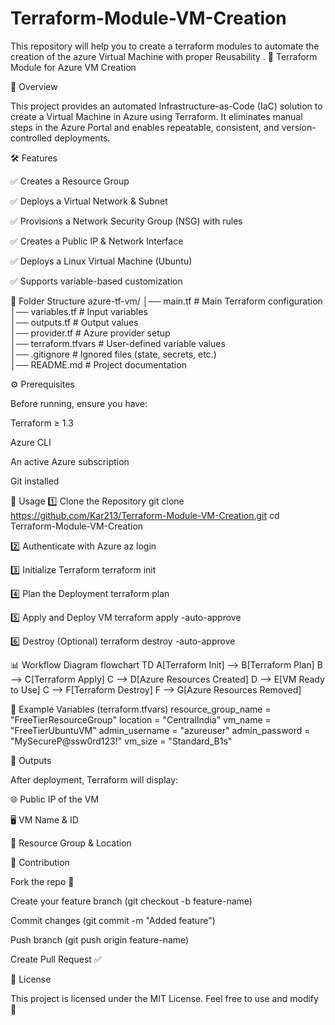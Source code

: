 # Terraform-Module-VM-Creation
This repository will help you to create a terraform modules to automate the creation of the azure Virtual Machine with proper Reusability .
🚀 Terraform Module for Azure VM Creation








📌 Overview

This project provides an automated Infrastructure-as-Code (IaC) solution to create a Virtual Machine in Azure using Terraform.
It eliminates manual steps in the Azure Portal and enables repeatable, consistent, and version-controlled deployments.

🛠 Features

✅ Creates a Resource Group

✅ Deploys a Virtual Network & Subnet

✅ Provisions a Network Security Group (NSG) with rules

✅ Creates a Public IP & Network Interface

✅ Deploys a Linux Virtual Machine (Ubuntu)

✅ Supports variable-based customization

📂 Folder Structure
azure-tf-vm/
│── main.tf          # Main Terraform configuration  
│── variables.tf     # Input variables  
│── outputs.tf       # Output values  
│── provider.tf      # Azure provider setup  
│── terraform.tfvars # User-defined variable values  
│── .gitignore       # Ignored files (state, secrets, etc.)  
│── README.md        # Project documentation  

⚙️ Prerequisites

Before running, ensure you have:

Terraform
 ≥ 1.3

Azure CLI

An active Azure subscription

Git installed

🚀 Usage
1️⃣ Clone the Repository
git clone https://github.com/Kar213/Terraform-Module-VM-Creation.git
cd Terraform-Module-VM-Creation

2️⃣ Authenticate with Azure
az login

3️⃣ Initialize Terraform
terraform init

4️⃣ Plan the Deployment
terraform plan

5️⃣ Apply and Deploy VM
terraform apply -auto-approve

6️⃣ Destroy (Optional)
terraform destroy -auto-approve

📊 Workflow Diagram
flowchart TD
    A[Terraform Init] --> B[Terraform Plan]
    B --> C[Terraform Apply]
    C --> D[Azure Resources Created]
    D --> E[VM Ready to Use]
    C --> F[Terraform Destroy]
    F --> G[Azure Resources Removed]

🔑 Example Variables (terraform.tfvars)
resource_group_name = "FreeTierResourceGroup"
location            = "CentralIndia"
vm_name             = "FreeTierUbuntuVM"
admin_username      = "azureuser"
admin_password      = "MySecureP@ssw0rd123!"
vm_size             = "Standard_B1s"

📝 Outputs

After deployment, Terraform will display:

🌐 Public IP of the VM

🖥 VM Name & ID

📍 Resource Group & Location

🤝 Contribution

Fork the repo 🍴

Create your feature branch (git checkout -b feature-name)

Commit changes (git commit -m "Added feature")

Push branch (git push origin feature-name)

Create Pull Request ✅

📜 License

This project is licensed under the MIT License.
Feel free to use and modify 🚀
